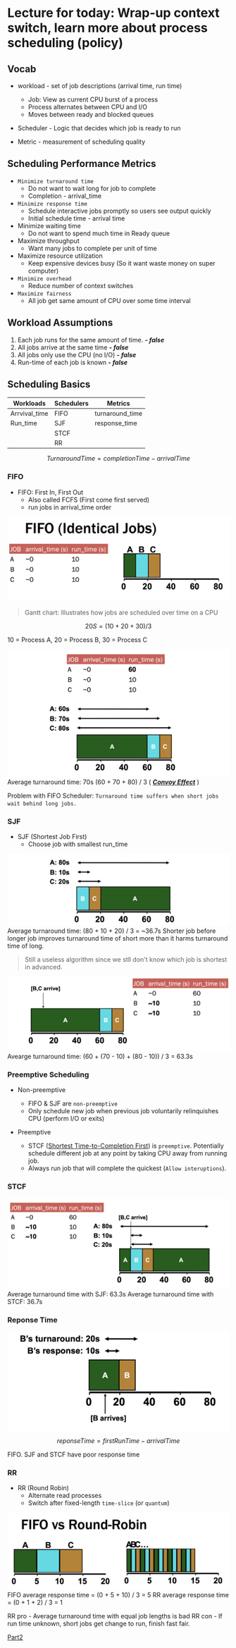 # Lecture for today: Wrap-up context switch, learn more about process scheduling (policy)

## Vocab

* workload - set of job descriptions (arrival time, run time)
  * Job: View as current CPU burst of a process
  * Process alternates between CPU and I/O
  * Moves between ready and blocked queues

* Scheduler - Logic that decides which job is ready to run
* Metric - measurement of scheduling quality

## Scheduling Performance Metrics

* `Minimize turnaround time`
  * Do not want to wait long for job to complete
  * Completion - arrival_time
* `Minimize response time`
  * Schedule interactive jobs promptly so users see output quickly
  * Initial schedule time - arrival time
* Minimize waiting time
  * Do not want to spend much time in Ready queue
* Maximize throughput
  * Want many jobs to complete per unit of time
* Maximize resource utilization
  * Keep expensive devices busy (So it want waste money on super computer)
* `Minimize overhead`
  * Reduce number of context switches
* `Maximize fairness`
  * All job get same amount of CPU over some time interval

## Workload Assumptions

1. Each job runs for the same amount of time. ***- false***
2. All jobs arrive at the same time ***- false***
3. All jobs only use the CPU (no I/O) ***- false***
4. Run-time of each job is known ***- false***

## Scheduling Basics

| Workloads        | Schedulers | Metrics                |
| ---------------- | ---------- | ---------------------- |
| Arrvival_time    | FIFO       | turnaround_time        |
| Run_time         | SJF        | response_time          |
|                  | STCF       |                        |
|                  | RR       |                        |

$$ TurnaroundTime = completionTime - arrivalTime $$

### FIFO

* FIFO: First In, First Out
  * Also called FCFS (First come first served)
  * run jobs in arrival_time order

![FIFO Gantt Chart](/CS6013/Operating%20Systems%20&%20Computer%20Architecture%20(Scheduling%20Part%20I)/Images/FIFO-Gantt-Chart.png)
> Gantt chart: Illustrates how jobs are scheduled over time on a CPU

$$ 20S = (10 + 20 + 30) / 3 $$

10 = Process A, 20 = Process B, 30 = Process C

![FIFO Gantt Chart](/CS6013/Operating%20Systems%20&%20Computer%20Architecture%20(Scheduling%20Part%20I)/Images/FIFO-Gantt-Chart-2.png)
Average turnaround time: 70s (60 + 70 + 80) / 3 ( ***<ins>Convoy Effect</ins>*** )

Problem with FIFO Scheduler: `Turnaround time suffers when short jobs wait behind long jobs.`

### SJF

* SJF (Shortest Job First)
  * Choose job with smallest run_time

![SJF Gantt Chart](/CS6013/Operating%20Systems%20&%20Computer%20Architecture%20(Scheduling%20Part%20I)/Images/SJF-Gantt-Chart.png)
Average turnaround time: (80 + 10 + 20) / 3 = ~36.7s
Shorter job before longer job improves turnaround time of short more than it harms turnaround time of long.
> Still a useless algorithm since we stll don't know which job is shortest in advanced.

![SJF Gantt Chart](/CS6013/Operating%20Systems%20&%20Computer%20Architecture%20(Scheduling%20Part%20I)/Images/SJF-Gantt-Chart-2.png)
Avearge turnaround time: (60 + (70 - 10) + (80 - 10)) / 3 = 63.3s

### Preemptive Scheduling

* Non-preemptive
  * FIFO & SJF are `non-preemptive`
  * Only schedule new job when previous job voluntarily relinquishes CPU (perform I/O or exits)

* Preemptive
  * STCF (<ins>Shortest Time-to-Completion First</ins>) is `preemptive`. Potentially schedule different job at any point by taking CPU away from running job.
  * Always run job that will complete the quickest (`Allow interuptions`).

### STCF

![STCF Gantt Chart](/CS6013/Operating%20Systems%20&%20Computer%20Architecture%20(Scheduling%20Part%20I)/Images/STCF-Gantt-Chart.png)
Average turnaround time with SJF: 63.3s
Average turnaround time with STCF: 36.7s

### Reponse Time

![Response time](/CS6013/Operating%20Systems%20&%20Computer%20Architecture%20(Scheduling%20Part%20I)/Images/Response-time.png)
$$ reponseTime = firstRunTime - arrivalTime $$

FIFO. SJF and STCF have poor response time

### RR

* RR (Round Robin)
  * Alternate read processes
  * Switch after fixed-length `time-slice` (or `quantum`)

![FIFO RR Response time](/CS6013/Operating%20Systems%20&%20Computer%20Architecture%20(Scheduling%20Part%20I)/Images/FIFO-RR-Response-time.png)
FIFO average response time = (0 + 5 + 10) / 3 = 5
RR average response time = (0 + 1 + 2) / 3 = 1

RR pro - Average turnaround time with equal job lengths is bad
RR con - If run time unknown, short jobs get change to run, finish fast fair.

[Part2](/CS6013/Operating%20Systems%20%26%20Computer%20Architecture%20(Scheduling%20Part%20II)/README.md)
